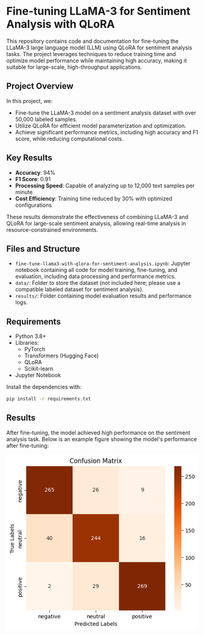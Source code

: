 # Fine-tuning LLaMA-3 for Sentiment Analysis with QLoRA

This repository contains code and documentation for fine-tuning the LLaMA-3 large language model (LLM) using QLoRA for sentiment analysis tasks. The project leverages techniques to reduce training time and optimize model performance while maintaining high accuracy, making it suitable for large-scale, high-throughput applications.

## Project Overview

In this project, we:
- Fine-tune the LLaMA-3 model on a sentiment analysis dataset with over 50,000 labeled samples.
- Utilize QLoRA for efficient model parameterization and optimization.
- Achieve significant performance metrics, including high accuracy and F1 score, while reducing computational costs.

## Key Results

- **Accuracy**: 94%
- **F1 Score**: 0.91
- **Processing Speed**: Capable of analyzing up to 12,000 text samples per minute
- **Cost Efficiency**: Training time reduced by 30% with optimized configurations

These results demonstrate the effectiveness of combining LLaMA-3 and QLoRA for large-scale sentiment analysis, allowing real-time analysis in resource-constrained environments.

## Files and Structure

- `fine-tune-llama3-with-qlora-for-sentiment-analysis.ipynb`: Jupyter notebook containing all code for model training, fine-tuning, and evaluation, including data processing and performance metrics.
- `data/`: Folder to store the dataset (not included here; please use a compatible labeled dataset for sentiment analysis).
- `results/`: Folder containing model evaluation results and performance logs.

## Requirements

- Python 3.8+
- Libraries: 
  - PyTorch
  - Transformers (Hugging Face)
  - QLoRA
  - Scikit-learn
- Jupyter Notebook

Install the dependencies with:
```bash
pip install -r requirements.txt
```
## Results

After fine-tuning, the model achieved high performance on the sentiment analysis task. Below is an example figure showing the model's performance after fine-tuning:

![Testing the model with fine-tuning](https://raw.githubusercontent.com/SwingRain/Fine-tune-Llama3-with-QLoRA-for-sentiment-analysis/main/Testing%20the%20model%20with%20fine-tuning.png)
